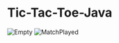 # Tic-Tac-Toe-Java
![Empty](https://user-images.githubusercontent.com/79351812/229385937-fb3c999f-da70-4bd3-ae5a-50c7303b1b70.PNG)
![MatchPlayed](https://user-images.githubusercontent.com/79351812/229385946-ab7bd6bf-94e1-4c5e-8e26-883a8aaaa343.PNG)

